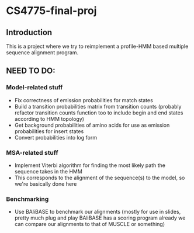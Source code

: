 # CS4775-final-proj

## Introduction

This is a project where we try to reimplement a profile-HMM based multiple sequence alignment program.

## NEED TO DO:

### Model-related stuff

- Fix correctness of emission probabilities for match states
- Build a transition probabilities matrix from transition counts (probably refactor transition counts function too to include begin and end states according to HMM topology)
- Get background probabilities of amino acids for use as emission probabilities for insert states
- Convert probabilities into log form

### MSA-related stuff

- Implement Viterbi algorithm for finding the most likely path the sequence takes in the HMM
- This corresponds to the alignment of the sequence(s) to the model, so we're basically done here

### Benchmarking

- Use BAliBASE to benchmark our alignments (mostly for use in slides, pretty much plug and play BAliBASE has a scoring program already we can compare our alignments to that of MUSCLE or something)
